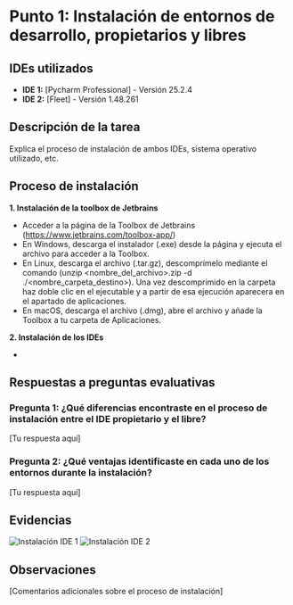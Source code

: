 # Punto 1: Instalación de entornos de desarrollo, propietarios y libres

## IDEs utilizados
- **IDE 1:** [Pycharm Professional] - Versión 25.2.4
- **IDE 2:** [Fleet] - Versión 1.48.261

## Descripción de la tarea
Explica el proceso de instalación de ambos IDEs, sistema operativo utilizado, etc.

## Proceso de instalación

**1. Instalación de la toolbox de Jetbrains**

- Acceder a la página de la Toolbox de Jetbrains (https://www.jetbrains.com/toolbox-app/)
- En Windows, descarga el instalador (.exe) desde la página y ejecuta el archivo para acceder a la Toolbox.
- En Linux, descarga el archivo (.tar.gz), descomprímelo mediante el comando (unzip <nombre_del_archivo>.zip -d ./<nombre_carpeta_destino>). Una vez descomprimido en la carpeta haz doble clic en el ejecutable y a partir de esa ejecución aparecera en el apartado de aplicaciones.
- En macOS, descarga el archivo (.dmg), abre el archivo y añade la Toolbox a tu carpeta de Aplicaciones.


**2. Instalación de los IDEs**

- 
## Respuestas a preguntas evaluativas

### Pregunta 1: ¿Qué diferencias encontraste en el proceso de instalación entre el IDE propietario y el libre?
[Tu respuesta aquí]

### Pregunta 2: ¿Qué ventajas identificaste en cada uno de los entornos durante la instalación?
[Tu respuesta aquí]

## Evidencias
![Instalación IDE 1](capturas/punto1_ide1_instalacion.png)
![Instalación IDE 2](capturas/punto1_ide2_instalacion.png)

## Observaciones
[Comentarios adicionales sobre el proceso de instalación]